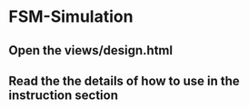 # FSM-Simulation

## Open the views/design.html

## Read the the details of how to use in the instruction section

